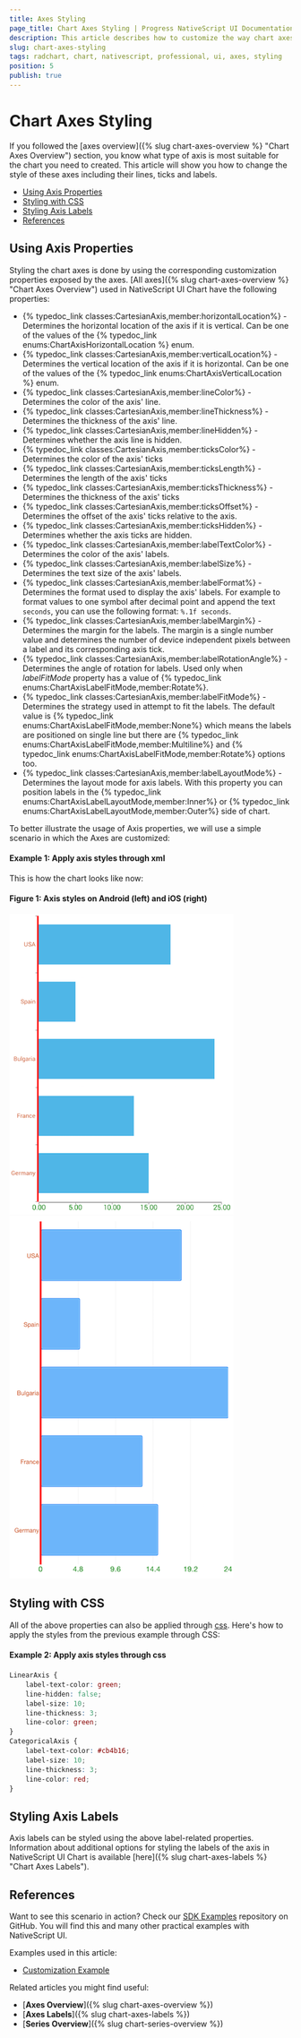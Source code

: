 ```yaml
---
title: Axes Styling
page_title: Chart Axes Styling | Progress NativeScript UI Documentation
description: This article describes how to customize the way chart axes look.
slug: chart-axes-styling
tags: radchart, chart, nativescript, professional, ui, axes, styling
position: 5
publish: true
---
```


# Chart Axes Styling

If you followed the [axes overview]({% slug chart-axes-overview %} "Chart Axes Overview") section, you know what type of axis is most suitable for the chart you need to created. This article will show you how to change the style of these axes including their lines, ticks and labels. 

* [Using Axis Properties](#using-axis-properties)
* [Styling with CSS](#styling-with-css)
* [Styling Axis Labels](#styling-axis-labels)
* [References](#references)

## Using Axis Properties

Styling the chart axes is done by using the corresponding customization properties exposed by the axes. [All axes]({% slug chart-axes-overview %} "Chart Axes Overview") used in NativeScript UI Chart have the following properties:

- {% typedoc_link classes:CartesianAxis,member:horizontalLocation%} - Determines the horizontal location of the axis if it is vertical. Can be one of the values of the {% typedoc_link enums:ChartAxisHorizontalLocation %} enum.
- {% typedoc_link classes:CartesianAxis,member:verticalLocation%} - Determines the vertical location of the axis if it is horizontal. Can be one of the values of the {% typedoc_link enums:ChartAxisVerticalLocation %} enum.
- {% typedoc_link classes:CartesianAxis,member:lineColor%} - Determines the color of the axis' line.
- {% typedoc_link classes:CartesianAxis,member:lineThickness%} - Determines the thickness of the axis' line.
- {% typedoc_link classes:CartesianAxis,member:lineHidden%} - Determines whether the axis line is hidden.
- {% typedoc_link classes:CartesianAxis,member:ticksColor%} - Determines the color of the axis' ticks
- {% typedoc_link classes:CartesianAxis,member:ticksLength%} - Determines the length of the axis' ticks
- {% typedoc_link classes:CartesianAxis,member:ticksThickness%} - Determines the thickness of the axis' ticks
- {% typedoc_link classes:CartesianAxis,member:ticksOffset%} - Determines the offset of the axis' ticks relative to the axis.
- {% typedoc_link classes:CartesianAxis,member:ticksHidden%} - Determines whether the axis ticks are hidden.
- {% typedoc_link classes:CartesianAxis,member:labelTextColor%} - Determines the color of the axis' labels.
- {% typedoc_link classes:CartesianAxis,member:labelSize%} - Determines the text size of the axis' labels.
- {% typedoc_link classes:CartesianAxis,member:labelFormat%} - Determines the format used to display the axis' labels. For example to format values to one symbol after decimal point and append the text `seconds`, you can use the following format: `%.1f seconds`.
- {% typedoc_link classes:CartesianAxis,member:labelMargin%} - Determines the margin for the labels. The margin is a single number value and determines the number of device independent pixels between a label and its corresponding axis tick. 
- {% typedoc_link classes:CartesianAxis,member:labelRotationAngle%} - Determines the angle of rotation for labels. Used only when *labelFitMode* property has a value of {% typedoc_link enums:ChartAxisLabelFitMode,member:Rotate%}.
- {% typedoc_link classes:CartesianAxis,member:labelFitMode%} - Determines the strategy used in attempt to fit the labels. The default value is {% typedoc_link enums:ChartAxisLabelFitMode,member:None%} which means the labels are positioned on single line but there are {% typedoc_link enums:ChartAxisLabelFitMode,member:Multiline%} and {% typedoc_link enums:ChartAxisLabelFitMode,member:Rotate%} options too.
- {% typedoc_link classes:CartesianAxis,member:labelLayoutMode%} - Determines the layout mode for axis labels. With this property you can position labels in the {% typedoc_link enums:ChartAxisLabelLayoutMode,member:Inner%} or {% typedoc_link enums:ChartAxisLabelLayoutMode,member:Outer%} side of chart.

To better illustrate the usage of Axis properties, we will use a simple scenario in which the Axes are customized:

#### Example 1: Apply axis styles through xml

<snippet id='axis-styling'/>

This is how the chart looks like now:

#### Figure 1: Axis styles on Android (left) and iOS (right)

![Axis styling](../../../img/ns_ui//axis_styling_android.png "Android") ![Axis styling](../../../img/ns_ui//axis_styling_ios.png "iOS")

## Styling with CSS

All of the above properties can also be applied through [css](https://docs.nativescript.org/ui/styling). Here's how to apply the styles from the previous example through CSS:

#### Example 2: Apply axis styles through css
```CSS
LinearAxis {
    label-text-color: green;
    line-hidden: false;
    label-size: 10;
    line-thickness: 3;
    line-color: green;
}
CategoricalAxis {
    label-text-color: #cb4b16;
    label-size: 10;
    line-thickness: 3;
    line-color: red;
}
```

## Styling Axis Labels

Axis labels can be styled using the above label-related properties. Information about additional options for styling the labels of the axis in NativeScript UI Chart is available [here]({% slug chart-axes-labels %} "Chart Axes Labels").

## References

Want to see this scenario in action?
Check our [SDK Examples](https://github.com/NativeScript/nativescript-ui-samples) repository on GitHub. You will find this and many other practical examples with NativeScript UI.

Examples used in this article:

* [Customization Example](https://github.com/NativeScript/nativescript-ui-samples/tree/master/chart/app/examples/axes/customization)

Related articles you might find useful:

* [**Axes Overview**]({% slug chart-axes-overview %})
* [**Axes Labels**]({% slug chart-axes-labels %})
* [**Series Overview**]({% slug chart-series-overview %})

